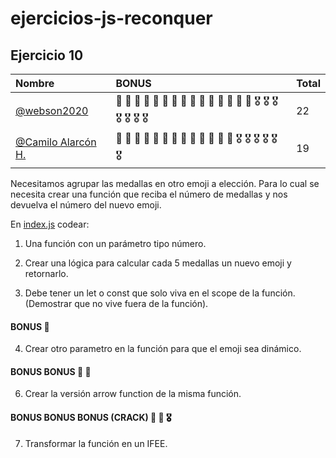 # ejercicios-js-reconquer

## Ejercicio 10

| Nombre | BONUS    | Total |
| :-------- | :------- | :------- |
| [@webson2020](https://github.com/webson2020) | 🏅 🏅 🏅 🏅 🏅 🏅 🏅 🏅 🏅 🏅 🏅 🏅 🏅 🏅 🏅 🎖 🎖 🎖 🎖 🎖 🎖 🎖 | 22
| [@Camilo Alarcón H.](https://github.com/Camilo-Alarcon) | 🏅 🏅 🏅 🏅 🏅 🏅 🏅 🏅 🏅 🏅 🏅 🏅 🏅 🎖 🎖 🎖 🎖 🎖 🎖 | 19

Necesitamos agrupar las medallas en otro emoji a elección. Para lo cual se necesita crear una función que reciba el número de medallas y nos devuelva el número del nuevo emoji.

En [index.js](index.js) codear:

1. Una función con un parámetro tipo número.

2. Crear una lógica para calcular cada 5 medallas un nuevo emoji y retornarlo.

3. Debe tener un let o const que solo viva en el scope de la función. (Demostrar que no vive fuera de la función).

#### BONUS 🏅 
4. Crear otro parametro en la función para que el emoji sea dinámico.

#### BONUS BONUS 🏅 🏅
6. Crear la versión arrow function de la misma función.

#### BONUS BONUS BONUS (CRACK) 🏅 🏅 🎖
7. Transformar la función en un IFEE.


  





